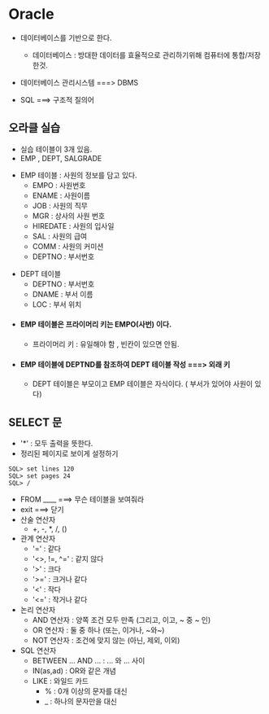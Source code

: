 # Oracle

* 데이터베이스를 기반으로 한다.
  * 데이터베이스 : 방대한 데이터를 효율적으로 관리하기위해 컴퓨터에 통합/저장 한것.
 
* 데이터베이스 관리시스템 ===> DBMS
* SQL ===> 구조적 질의어

## 오라클 실습

* 실습 테이블이 3개 있음.
* EMP , DEPT, SALGRADE
<dr/>

  * EMP 테이블 : 사원의 정보를 담고 있다.
    * EMPO : 사원번호
    * ENAME : 사원이름
    * JOB : 사원의 직무
    * MGR : 상사의 사원 번호
    * HIREDATE : 사원의 입사일
    * SAL : 사원의 급여
    * COMM : 사원의 커미션
    * DEPTNO : 부서번호
<dr/>

  * DEPT 테이블
    * DEPTNO : 부서번호
    * DNAME : 부서 이름
    * LOC : 부서 위치
* #### EMP 테이블은 프라이머리 키는 EMPO(사번) 이다.
  * 프라이머리 키 : 유일해야 함 , 빈칸이 있으면 안됨.
* ####  EMP 테이블에 DEPTND를 참조하여 DEPT 테이블 작성 ===> 외래 키
  * DEPT 테이블은 부모이고 EMP 테이블은 자식이다. ( 부서가 있어야 사원이 있다)

## SELECT 문

* '*' : 모두 출력을 뜻한다.
* 정리된 페이지로 보이게 설정하기
```
SQL> set lines 120
SQL> set pages 24
SQL> /
```

* FROM ____ ===> 무슨 테이블을 보여줘라
* exit ===> 닫기
* 산술 연산자
  * +, -, *, /, ()
* 관계 연산자
  * '=' : 같다
  * '<>, !=, ^=' : 같지 않다
  * '>' : 크다
  * '>=' : 크거나 같다
  * '<' : 작다
  * '<=' : 작거나 같다
* 논리 연산자
  * AND 연산자 : 양쪽 조건 모두 만족 (그리고, 이고, ~ 중 ~ 인)
  * OR 연산자 : 둘 중 하나 (또는, 이거나, ~와~)
  * NOT 연산자 : 조건에 맞지 않는 (아닌, 제외, 이외)
* SQL 연산자
  * BETWEEN ... AND ... : ... 와 ... 사이
  * IN(as,ad) : OR와 같은 개념
  * LIKE : 와일드 카드
    * % : 0개 이상의 문자를 대신
    * _ : 하나의 문자만을 대신
